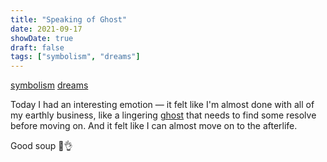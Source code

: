 ```yaml
---
title: "Speaking of Ghost"
date: 2021-09-17
showDate: true
draft: false
tags: ["symbolism", "dreams"]
---
```

[symbolism](/tags/symbolism) [dreams](/tags/dreams)

Today I had an interesting emotion — it felt like I'm almost done with all of my earthly business, like a lingering [ghost](https://garden-olive.vercel.app/posts/vocabulary/#roles-conventional) that needs to find some resolve before moving on. And it felt like I can almost move on to the afterlife.

Good soup 🥣👌
